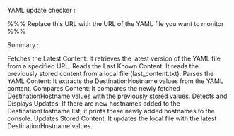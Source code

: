 YAML update checker : 


%%% Replace this URL with the URL of the YAML file you want to monitor  %%%

Summary : 

Fetches the Latest Content: It retrieves the latest version of the YAML file from a specified URL.
Reads the Last Known Content: It reads the previously stored content from a local file (last_content.txt).
Parses the YAML Content: It extracts the DestinationHostname values from the YAML content.
Compares Content: It compares the newly fetched DestinationHostname values with the previously stored values.
Detects and Displays Updates: If there are new hostnames added to the DestinationHostname list, it prints these newly added hostnames to the console.
Updates Stored Content: It updates the local file with the latest DestinationHostname values.
